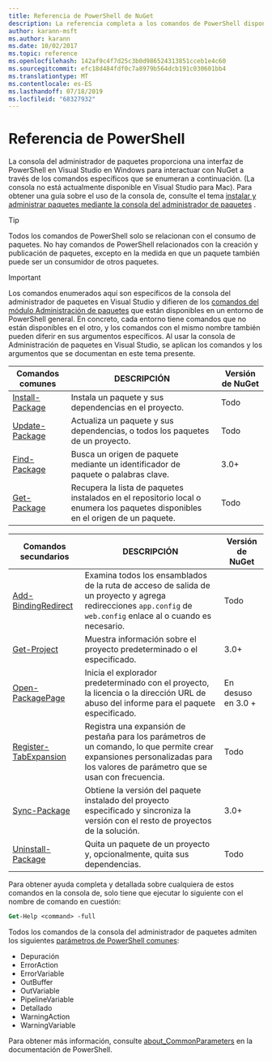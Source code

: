 ```yaml
---
title: Referencia de PowerShell de NuGet
description: La referencia completa a los comandos de PowerShell disponibles en la consola del administrador de paquetes NuGet en Visual Studio.
author: karann-msft
ms.author: karann
ms.date: 10/02/2017
ms.topic: reference
ms.openlocfilehash: 142af9c4f7d25c3b0d986524313851cceb1e4c60
ms.sourcegitcommit: efc18d484fdf0c7a8979b564dcb191c030601bb4
ms.translationtype: MT
ms.contentlocale: es-ES
ms.lasthandoff: 07/18/2019
ms.locfileid: "68327932"
---
```

# <a name="powershell-reference"></a>Referencia de PowerShell

La consola del administrador de paquetes proporciona una interfaz de PowerShell en Visual Studio en Windows para interactuar con NuGet a través de los comandos específicos que se enumeran a continuación. (La consola no está actualmente disponible en Visual Studio para Mac). Para obtener una guía sobre el uso de la consola de, consulte el tema [instalar y administrar paquetes mediante la consola del administrador de paquetes](../consume-packages/install-use-packages-powershell.md) .

> [!Tip]
> Todos los comandos de PowerShell solo se relacionan con el consumo de paquetes. No hay comandos de PowerShell relacionados con la creación y publicación de paquetes, excepto en la medida en que un paquete también puede ser un consumidor de otros paquetes.

> [!Important]
> Los comandos enumerados aquí son específicos de la consola del administrador de paquetes en Visual Studio y difieren de los [comandos del módulo Administración de paquetes](/powershell/module/packagemanagement/?view=powershell-6) que están disponibles en un entorno de PowerShell general. En concreto, cada entorno tiene comandos que no están disponibles en el otro, y los comandos con el mismo nombre también pueden diferir en sus argumentos específicos. Al usar la consola de Administración de paquetes en Visual Studio, se aplican los comandos y los argumentos que se documentan en este tema presente.

| Comandos comunes | DESCRIPCIÓN | Versión de NuGet |
| --- | --- | --- |
| [Install-Package](ps-reference/ps-ref-install-package.md) | Instala un paquete y sus dependencias en el proyecto. | Todo |
| [Update-Package](ps-reference/ps-ref-update-package.md) | Actualiza un paquete y sus dependencias, o todos los paquetes de un proyecto. | Todo |
| [Find-Package](ps-reference/ps-ref-find-package.md) | Busca un origen de paquete mediante un identificador de paquete o palabras clave. | 3.0+ |
| [Get-Package](ps-reference/ps-ref-get-package.md) | Recupera la lista de paquetes instalados en el repositorio local o enumera los paquetes disponibles en el origen de un paquete. | Todo |

| Comandos secundarios | DESCRIPCIÓN | Versión de NuGet |
| --- | --- | --- |
| [Add-BindingRedirect](ps-reference/ps-ref-add-bindingredirect.md) | Examina todos los ensamblados de la ruta de acceso de salida de un proyecto y agrega redirecciones `app.config` de `web.config` enlace al o cuando es necesario. | Todo |
| [Get-Project](ps-reference/ps-ref-get-project.md) | Muestra información sobre el proyecto predeterminado o el especificado. | 3.0+ |
| [Open-PackagePage](ps-reference/ps-ref-open-packagepage.md) | Inicia el explorador predeterminado con el proyecto, la licencia o la dirección URL de abuso del informe para el paquete especificado. | En desuso en 3.0 + |
| [Register-TabExpansion](ps-reference/ps-ref-register-tabexpansion.md) | Registra una expansión de pestaña para los parámetros de un comando, lo que permite crear expansiones personalizadas para los valores de parámetro que se usan con frecuencia. | Todo |
| [Sync-Package](ps-reference/ps-ref-sync-package.md) | Obtiene la versión del paquete instalado del proyecto especificado y sincroniza la versión con el resto de proyectos de la solución. | 3.0+ |
| [Uninstall-Package](ps-reference/ps-ref-uninstall-package.md) | Quita un paquete de un proyecto y, opcionalmente, quita sus dependencias. | Todo |

Para obtener ayuda completa y detallada sobre cualquiera de estos comandos en la consola de, solo tiene que ejecutar lo siguiente con el nombre de comando en cuestión:

```ps
Get-Help <command> -full
```

Todos los comandos de la consola del administrador de paquetes admiten los siguientes [parámetros de PowerShell comunes](http://go.microsoft.com/fwlink/?LinkID=113216):

- Depuración
- ErrorAction
- ErrorVariable
- OutBuffer
- OutVariable
- PipelineVariable
- Detallado
- WarningAction
- WarningVariable

Para obtener más información, consulte [about_CommonParameters](http://go.microsoft.com/fwlink/?LinkID=113216) en la documentación de PowerShell.
